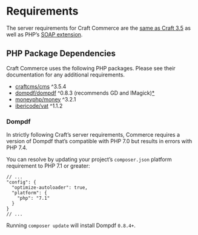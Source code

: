 # Requirements

The server requirements for Craft Commerce are the [same as Craft 3.5](https://craftcms.com/docs/3.x/requirements.html) as well as PHP’s [SOAP extension](https://www.php.net/manual/en/book.soap.php).

## PHP Package Dependencies

Craft Commerce uses the following PHP packages. Please see their documentation for any additional requirements.

- [craftcms/cms](https://github.com/craftcms/cms) ^3.5.4
- [dompdf/dompdf](https://github.com/dompdf/dompdf) ^0.8.3 (recommends GD and IMagick)[*](#dompdf)
- [moneyphp/money](https://github.com/moneyphp/money) ^3.2.1
- [ibericode/vat](https://github.com/ibericode/vat) ^1.1.2

### Dompdf

In strictly following Craft’s server requirements, Commerce requires a version of Dompdf that’s compatible with PHP 7.0 but results in errors with PHP 7.4.

You can resolve by updating your project’s `composer.json` platform requirement to PHP 7.1 or greater:

```json{5}
// ...
"config": {
  "optimize-autoloader": true,
  "platform": {
    "php": "7.1"
  }
}
// ...
```

Running `composer update` will install Dompdf `0.8.4+`.
